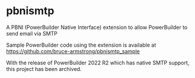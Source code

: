 # pbnismtp

A PBNI (PowerBuilder Native Interface) extension to allow PowerBuilder to send email via SMTP

Sample PowerBuilder code using the extension is available at https://github.com/bruce-armstrong/pbnismtp_sample

With the release of PowerBuilder 2022 R2 which has native SMTP support, this project has been archived.
